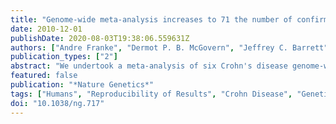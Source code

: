 ```yaml
---
title: "Genome-wide meta-analysis increases to 71 the number of confirmed Crohn's disease susceptibility loci"
date: 2010-12-01
publishDate: 2020-08-03T19:38:06.559631Z
authors: ["Andre Franke", "Dermot P. B. McGovern", "Jeffrey C. Barrett", "Kai Wang", "Graham L. Radford-Smith", "Tariq Ahmad", "Charlie W. Lees", "Tobias Balschun", "James Lee", "Rebecca Roberts", "Carl A. Anderson", "Joshua C. Bis", "Suzanne Bumpstead", "David Ellinghaus", "Eleonora M. Festen", "Michel Georges", "Todd Green", "Talin Haritunians", "Luke Jostins", "Anna Latiano", "Christopher G. Mathew", "Grant W. Montgomery", "Natalie J. Prescott", "Soumya Raychaudhuri", "Jerome I. Rotter", "Philip Schumm", "Yashoda Sharma", "Lisa A. Simms", "Kent D. Taylor", "David Whiteman", "Cisca Wijmenga", "Robert N. Baldassano", "Murray Barclay", "Theodore M. Bayless", "Stephan Brand", "Carsten Büning", "Albert Cohen", "Jean-Frederick Colombel", "Mario Cottone", "Laura Stronati", "Ted Denson", "Martine De Vos", "Renata D'Inca", "Marla Dubinsky", "Cathryn Edwards", "Tim Florin", "Denis Franchimont", "Richard Gearry", "Jürgen Glas", "Andre Van Gossum", "Stephen L. Guthery", "Jonas Halfvarson", "Hein W. Verspaget", "Jean-Pierre Hugot", "Amir Karban", "Debby Laukens", "Ian Lawrance", "Marc Lemann", "Arie Levine", "Cecile Libioulle", "Edouard Louis", "Craig Mowat", "William Newman", "Julián Panés", "Anne Phillips", "Deborah D. Proctor", "Miguel Regueiro", "Richard Russell", "Paul Rutgeerts", "Jeremy Sanderson", "Miquel Sans", "Frank Seibold", "A. Hillary Steinhart", "Pieter C. F. Stokkers", "Leif Torkvist", "Gerd Kullak-Ublick", "David Wilson", "Thomas Walters", "Stephan R. Targan", "Steven R. Brant", "John D. Rioux", "Mauro D'Amato", "Rinse K. Weersma", "Subra Kugathasan", "Anne M. Griffiths", "John C. Mansfield", "Severine Vermeire", "Richard H. Duerr", "Mark S. Silverberg", "Jack Satsangi", "Stefan Schreiber", "Judy H. Cho", "Vito Annese", "Hakon Hakonarson", "Mark J. Daly", "Miles Parkes"]
publication_types: ["2"]
abstract: "We undertook a meta-analysis of six Crohn's disease genome-wide association studies (GWAS) comprising 6,333 affected individuals (cases) and 15,056 controls and followed up the top association signals in 15,694 cases, 14,026 controls and 414 parent-offspring trios. We identified 30 new susceptibility loci meeting genome-wide significance (P textless 5 × 10⁻⁸). A series of in silico analyses highlighted particular genes within these loci and, together with manual curation, implicated functionally interesting candidate genes including SMAD3, ERAP2, IL10, IL2RA, TYK2, FUT2, DNMT3A, DENND1B, BACH2 and TAGAP. Combined with previously confirmed loci, these results identify 71 distinct loci with genome-wide significant evidence for association with Crohn's disease."
featured: false
publication: "*Nature Genetics*"
tags: ["Humans", "Reproducibility of Results", "Crohn Disease", "Genetic Predisposition to Disease", "Genome-Wide Association Study", "Genome", "Human", "Genetic Loci", "Genetic Linkage", "Genetic Variation", "Computational Biology", "*Genetic Predisposition to Disease", "*Genome-Wide Association Study", "Crohn Disease/etiology/*genetics", "Genetic Loci/*genetics", "Genome", "Human/*genetics"]
doi: "10.1038/ng.717"
---
```


